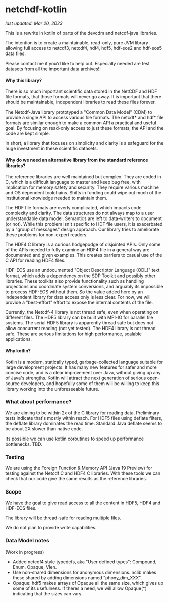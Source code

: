 # netchdf-kotlin
_last updated: Mar 20, 2023_

This is a rewrite in kotlin of parts of the devcdm and netcdf-java libraries. 

The intention is to create a maintainable, read-only, pure JVM library allowing full access to 
netcdf3, netcdf4, hdf4, hdf5, hdf-eos2 and hdf-eos5 data files. 

Please contact me if you'd like to help out. Especially needed are test datasets from all the important data archives!!

#### Why this library? 

There is so much important scientific data stored in the NetCDF and HDF file formats, that those formats will 
never go away. It is important that there should be maintainable, independent libraries to read these files forever.

The Netcdf-Java library prototyped a "Common Data Model" (CDM) to provide a single API to access various file formats. 
The netcdf* and hdf* file formats are similar enough to make a common API a practical and useful goal. 
By focusing on read-only access to just these formats, the API and the code are kept simple.

In short, a library that focuses on simplicity and clarity is a safeguard for the huge investment in these
scientific datasets.

#### Why do we need an alternative library from the standard reference libraries?

The reference libraries are well maintained but complex. They are coded in C, which is a difficult language to master
and keep bug free, with implication for memory safety and security. They require various machine and OS dependent
toolchains. Shifts in funding could wipe out much of the institutional knowledge needed to maintain them.

The HDF file formats are overly complicated, which impacts code complexity and clarity. The data structures do not
always map to a user understandable data model. Semantics are left to data-writers to document (or not). 
While this problem isn't specific to HDF file users, it is exacerbated by a "group of messages" design approach. Our 
library tries to ameliorate these problems for non-expert readers.

The HDF4 C library is a curious hodgepodge of disjointed APIs. Only some of the APIs needed to fully examine an HDF4 
file in a general way are documented and given examples. This creates barriers to casual use of the C API for reading
HDF4 files.

HDF-EOS use an undocumented "Object Descriptor Language (ODL)" text format, which adds a dependency on the SDP Toolkit 
and possibly other libraries. These toolkits also provide functionality such as handling projections and coordinate system 
conversions, and arguably its impossible to process HDF-EOS without them. So the value added here by an independent 
library for data access only is less clear. For now, we will provide a "best-effort" effort to expose the internal 
contents of the file.

Currently, the Netcdf-4 library is not thread safe, even when operating on different files.
The HDF5 library can be built with MPI-IO for parallel file systems. The serial HDF5 library is apparently thread safe 
but does not allow concurrent reading (not yet tested). The HDF4 library is not thread safe. These are serious 
limitations for high performance, scalable applications.

#### Why kotlin?

Kotlin is a modern, statically typed, garbage-collected language suitable for large development projects. 
It has many new features for safer and more concise code, and is a clear improvement over Java, without giving
up any of Java's strengths. Kotlin will attract the next generation of serious open-source developers, and 
hopefully some of them will be willing to keep this library working into the unforeseeable future.

### What about performance?

We are aiming to be within 2x of the C library for reading data. Preliminary tests indicate that's mostly within reach. 
For HDF5 files using deflate filters, the deflate library dominates the read time. Standard Java deflate seems to be
about 2X slower than native code.

Its possible we can use kotlin coroutines to speed up performance bottlenecks. TBD.

### Testing

We are using the Foreign Function & Memory API (Java 19 Preview) for testing against the Netcdf C and HDF4 C libraries. 
With these tools we can check that our code give the same results as the reference libraries.

### Scope

We have the goal to give read access to all the content in HDF5, HDF4 and HDF-EOS files. 

The library will be thread-safe for reading multiple files.

We do not plan to provide write capabilities.

### Data Model notes

(Work in progress)

* Added netcdf4 style typedefs, aka "User defined types": Compound, Enum, Opaque, Vlen.
* Use non-shared dimensions for anonymous dimensions. nclib makes these shared by adding dimensions named "phony_dim_XXX".
* Opaque: hdf5 makes arrays of Opaque all the same size, which gives up some of its usefulness. If theres a need,
  we will allow Opaque(*) indicating that the sizes can vary.
